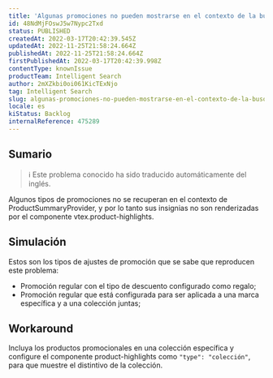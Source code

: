 ```yaml
---
title: 'Algunas promociones no pueden mostrarse en el contexto de la búsqueda'
id: 48NdMjFOswJ5w7Nypc2Txd
status: PUBLISHED
createdAt: 2022-03-17T20:42:39.545Z
updatedAt: 2022-11-25T21:58:24.664Z
publishedAt: 2022-11-25T21:58:24.664Z
firstPublishedAt: 2022-03-17T20:42:39.998Z
contentType: knownIssue
productTeam: Intelligent Search
author: 2mXZkbi0oi061KicTExNjo
tag: Intelligent Search
slug: algunas-promociones-no-pueden-mostrarse-en-el-contexto-de-la-busqueda
locale: es
kiStatus: Backlog
internalReference: 475289
---
```


## Sumario

>ℹ️ Este problema conocido ha sido traducido automáticamente del inglés.


Algunos tipos de promociones no se recuperan en el contexto de ProductSummaryProvider, y por lo tanto sus insignias no son renderizadas por el componente vtex.product-highlights.



## Simulación


Estos son los tipos de ajustes de promoción que se sabe que reproducen este problema:


- Promoción regular con el tipo de descuento configurado como regalo;
- Promoción regular que está configurada para ser aplicada a una marca específica y a una colección juntas;



## Workaround


Incluya los productos promocionales en una colección específica y configure el componente product-highlights como `"type": "colección"`, para que muestre el distintivo de la colección.

